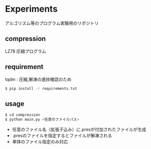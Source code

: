 # Experiments
アルゴリズム等のプログラム実験用のリポジトリ

## compression
LZ78 圧縮プログラム

## requirement
tqdm : 圧縮,解凍の進捗確認のため
```bash
$ pip install -r requirements.txt
```

## usage
```bash
$ cd compression
$ python main.py <任意のファイルパス>
```

* 任意のファイル名（拡張子込み）に.presが付加されたファイルが生成
* .presのファイルを指定するとファイルが解凍される
* 単体のファイル指定のみ対応
